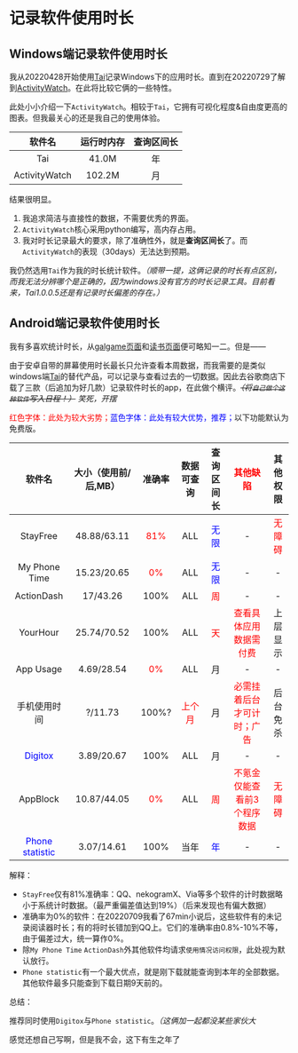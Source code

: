 # 记录软件使用时长
## Windows端记录软件使用时长
我从20220428开始使用[Tai](../farraginous/recommend_packages.md#tai)记录Windows下的应用时长。直到在20220729了解到[ActivityWatch](https://github.com/ActivityWatch/activitywatch)。在此将比较它俩的一些特性。

此处小小介绍一下`ActivityWatch`。相较于`Tai`，它拥有可视化程度&自由度更高的图表。但我最关心的还是我自己的使用体验。

|软件名|运行时内存|查询区间长|
| :-: | :-: | :-: |
|Tai|41.0M|年|
|ActivityWatch|102.2M|月|

结果很明显。
1. 我追求简洁与直接性的数据，不需要优秀的界面。
2. `ActivityWatch`核心采用python编写，高内存占用。
3. 我对时长记录最大的要求，除了准确性外，就是**查询区间长**了。而`ActivityWatch`的表现（30days）无法达到预期。

我仍然选用`Tai`作为我的时长统计软件。*（顺带一提，这俩记录的时长有点区别，而我无法分辨哪个是正确的，因为windows没有官方的时长记录工具。目前看来，Tai1.0.0.5还是有记录时长偏差的存在。）*
## Android端记录软件使用时长
我有多喜欢统计时长，从[galgame页面](../hobbies/galgame.md)和[读书页面](../hobbies/books.md)便可略知一二。但是——

由于安卓自带的屏幕使用时长最长只允许查看本周数据，而我需要的是类似windows端[Tai](../farraginous/recommend_packages.md#tai)的替代产品，可以记录与查看过去的一切数据。因此去谷歌商店下载了三款（后追加为好几款）记录软件时长的app，在此做个横评。~~*（将`自己做个这种软件`写入日程！）*~~ <span class="heimu" title="你知道的太多了">*笑死，开摆* </span>

<text style="color:red;">红色字体：此处为较大劣势；</text><text style="color:blue;">蓝色字体：此处有较大优势，推荐；</text>以下功能默认为免费版。

|软件名|大小（使用前/后,MB）|准确率|数据可查询|查询区间长|<text style="color:red;">其他缺陷</text>|其他权限|
| :-: | :-: | :-: | :-: | :-: | :-: | :-: |
|StayFree|48.88/63.11|<text style="color:red;">81%</text>|ALL|<text style="color:blue;">无限</text>|-|<text style="color:red;">无障碍</text>|
|My Phone Time|15.23/20.65|<text style="color:red;">0%</text>|ALL|<text style="color:blue;">无限</text>|-|-|
|ActionDash|17/43.26|100%|ALL|<text style="color:red;">周</text>|-|-|
|YourHour|25.74/70.52|100%|ALL|<text style="color:red;">天</text>|<text style="color:red;">查看具体应用数据需付费</text>|上层显示|
|App Usage|4.69/28.54|<text style="color:red;">0%</text>|ALL|月|-|-|
|手机使用时间|?/11.73|100%?|<text style="color:red;">上个月</text>|月|<text style="color:red;">必需挂着后台才可计时；广告</text>|后台免杀|
|<text style="color:blue;">Digitox</text>|3.89/20.67|100%|ALL|月|-|-|
|AppBlock|10.87/44.05|<text style="color:red;">0%</text>|ALL|<text style="color:red;">周</text>|<text style="color:red;">不氪金仅能查看前3个程序数据</text>|<text style="color:red;">无障碍</text>|
|<text style="color:blue;">Phone statistic</text>|3.07/14.61|100%|当年|<text style="color:blue;">年</text>|-|-|

解释：
* `StayFree`仅有81%准确率：QQ、nekogramX、Via等多个软件的计时数据略小于系统计时数据。（最严重偏差值达到19%）（后来发现也有偏大数据）
* 准确率为0%的软件：在20220709我看了67min小说后，这些软件有的未记录阅读器时长；有的将时长错加到QQ上。它们的准确率由0.8%-10%不等，由于偏差过大，统一算作0%。
* 除`My Phone Time` `ActionDash`外其他软件均请求`使用情况访问权限`，此处视为默认放行。
* `Phone statistic`有一个最大优点，就是刚下载就能查询到本年的全部数据。其他软件最多只能查到下载日期9天前的。

总结：

推荐同时使用`Digitox`与`Phone statistic`。*（这俩加一起都没某些家伙大*

<span class="heimu" title="你知道的太多了">感觉还想自己写啊，但是我不会，这下有生之年了</span>
